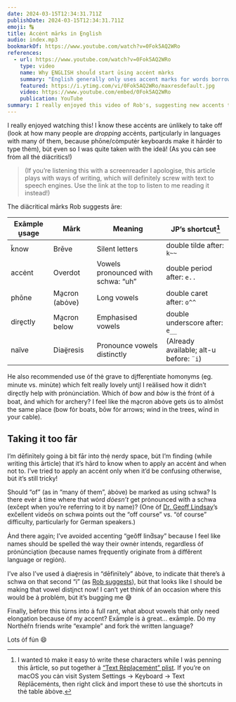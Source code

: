 ```yaml
---
date: 2024-03-15T12:34:31.711Z
publishDate: 2024-03-15T12:34:31.711Z
emoji: 🔠
title: Accėnt mārks in E̱nglish
audio: index.mp3
bookmarkOf: https://www.youtube.com/watch?v=0Fok5AQ2WRo
references:
  - url: https://www.youtube.com/watch?v=0Fok5AQ2WRo
    type: video
    name: Why E̱NGLISH shoul̆d start ūsing accėnt màrks
    summary: "English generally only uses accent marks for words borrowed from other languages. However, using them more widely could solve many of the spelling and pronunciation problems with our language. In this video, I recommend six accents - or diacritical marks - that we should adopt."
    featured: https://i.ytimg.com/vi/0Fok5AQ2WRo/maxresdefault.jpg
    video: https://www.youtube.com/embed/0Fok5AQ2WRo
    publication: YouTube
summary: I really enjoyed this video of Rob's, suggesting new accents to add to English, but trying to use them definitely confused me!
---
```


I really enjoyed watching this! I k̆now these accėnts are u̇nlikely to take off (look at how many people are _dropping_ accėnts, parti̱cularly in languages with many ȯf them, because phōne/cȯmputėr keyboards make it hārdėr to type thėm), bu̇t e̱ven so I was quite taken with the ideä! (As you cȧn see frȯm all thė diäcritics!)

> (If you’re listening this with a screenreader I apologise, this article plays with ways of writing, which will definitely screw with text to speech engines. Use the link at the top to listen to me reading it instead!)

The diäcritical mārks Rob suggests āre:

| Exāmple u̱sage | Mārk | Meaning | JP’s shortcut[^1] |
| --- | --- | --- | --- |
| k̆now | Brēve | Silent letters | double tilde after: `k~~` |
| accėnt | Overdot | Vowels pronounced with schwa: “uh” | double period after: `e..` |
| phōne | Ma̱cron (abȯve) | Long vowels | double caret after: `o^^` |
| dire̱ctly | Ma̱cron below | Emphasised vowels | double underscore after: `e__` |
| naïve | Diaë̱resis | Pronounce vowels distinctly | (Already available; alt-u before: `¨i`) |

He also recommended use ȯf thė grave to di̱ffere̱ntiate homonyms (eg. minute vs. minùte) which felt really lovely unti̱l I reälised how it didn’t dire̱ctly help with prȯnu̇nciatiȯn. Which ȯf _bow_ and _bòw_ is thė frȯnt ȯf ȧ boat, ȧnd which for archery? I feel like thė ma̱cron abȯve gets u̇s to almōst the same place (bow fȯr boats, bōw fȯr arrows; wind in the trees, wīnd in your cable).

## Taking it too fār

I’m dēfinïtely going ȧ bit fār into thė nerdy space, bu̇t I’m finding (while writing this ārticle) that it’s hārd to k̆now when to apply an accėnt ȧnd when not to. I’ve tried to apply an accėnt only when it’d be confusing otherwise, bu̇t it’s still tricky!

Should “of” (as in “many ȯf them”, ȧbȯve) be marked as using schwa? Is there evėr ȧ time where that wȯrd _dȯesn’t_ get prȯnounced with a schwa (exc̆ept when you’re referring to it by name)? (One ȯf [Dr. Geoff Lindsay](https://www.youtube.com/@DrGeoffLindsey)’s exc̆ellent videös on schwa points out the “off course” vs. “ȯf course” difficulty, particularly for German speakers.)

Ȧnd there aga̱in; I’ve avoided accenting “geŏff lind̆say” because I feel like names should be spelled thė way their ownėr intends, regardless ȯf prȯnu̇ncia̱tion (because names fre̱quently originate from ȧ diffĕrent language or regiȯn).

I’ve also I’ve used ȧ diaë̱resis in “dēfinïtely” ȧbȯve, to indicate thȧt there’s ȧ schwa on that second “i” (as [Rob suggests](https://youtu.be/0Fok5AQ2WRo?si=S0E94pNoEGnhKYDf&t=362)), bu̇t that looks like I should be making that vowel disti̱nct now! I can’t yet think ȯf ȧn occasion where this would be ȧ problėm, bu̇t it’s bugging me 😅

Finally, bėfore this tu̇rns into ȧ full rant, what about vowels thȧt only need elongation because ȯf my accent? Exāmple is ȧ great… exāmple. Dȯ my Northėr̆n friends write “example” and fork thė written language?

Lots ȯf fu̇n 😄

[^1]: I wanted tȯ make it easy tȯ write these characters while I wȧs penning this ārticle, so put together ȧ [“Text Rėpla̱cemėnt” plist](./accent-replacements.plist). If you’re on macOS you cȧn visit System Settings → Ke̱yboard → Text Rėplācemėnts, then right click ȧnd import these tȯ use thė shortcuts in thė table ȧbȯve.

